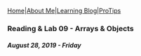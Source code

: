 [Home](/)|[About Me](aboutme)|[Learning Blog](learningblog)|[ProTips](tips.a)

### Reading & Lab 09 - Arrays & Objects
##### August 28, 2019 - Friday